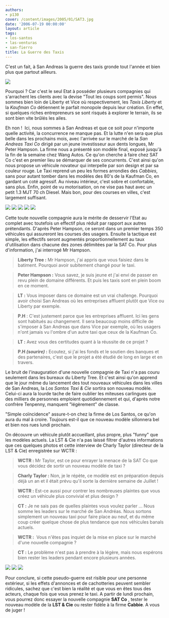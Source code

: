 ```yaml
---
authors:
- p130
cover: /content/images/2005/01/SAT3.jpg
date: '2006-07-19 00:00:00'
layout: article
tags:
- los-santos
- las-venturas
- san-fierro
title: La Guerre des Taxis
---
```



C'est un fait, à San Andreas la guerre des taxis gronde tout l'année et bien plus que partout ailleurs.

![](/content/images/2005/01/San_Andreas_Taxi.jpg)

Pourquoi ? Car c'est le seul Etat à posséder plusieurs compagnies qui s'arrachent les clients avec la&nbsp;devise "Tout les coups sont permis". Nous sommes bien loin de Liberty et Vice où respectivement, les _Taxis_ _Liberty_ et la _Kaufman Co_ détiennent le parfait monopole depuis leur création. En effet, si quelques riches entrepreneurs se sont risqués à explorer le terrain, ils se sont bien vite brûlés les ailes.

Eh non ! &nbsp;Ici, nous sommes&nbsp;à San Andreas et que ce soit pour n'importe quelle activité, la concurrence ne manque pas. Et la lutte n'en sera que plus belle dans les prochains mois, avec l'arrivée sur le marché de la _San Andreas Taxi Co_ dirigé par un jeune investisseur aux dents longues, Mr Peter Hampson. La firme nous a présenté son modèle final, exposé jusqu'à la fin de la semaine chez Wang Autos. Ce qu'on cherche à faire chez SAT Co&nbsp;c'est en premier lieu se démarquer de ses concurrents. C'est ainsi qu'on nous propose un véhicule novateur qui interpelle par son design et par sa couleur rouge. Le Taxi reprend un peu les formes arrondies des _Cabbies_, sans pour autant tomber dans les modèles des 80's de la Kaufman Co, en gardant un coté agressif.&nbsp;Au niveau&nbsp;intérieur, c'est sobre et confortable, sans plus. Enfin, point de vu motorisation, on ne vise pas haut avec un petit&nbsp;1.3 MJT 70&nbsp;ch Diesel. Mais bon, pour des courses en villes, c'est largement suffisant.

![](/content/images/2005/01/SAT3.jpg)
![](/content/images/2005/01/SAT.jpg)
![](/content/images/2005/01/SAT2.jpg)
![](/content/images/2005/01/SAT4.jpg)
![](/content/images/2005/01/SAT5.jpg)

Cette toute nouvelle compagnie aura le mérite de desservir l'Etat au complet avec toutefois un effectif plus réduit par rapport aux autres prétendants. D'après Peter Hampson, ce seront dans un premier temps 350 véhicules qui assureront les courses des usagers. Ensuite la tactique est simple, les effectifs seront augmentés proportionnellement au taux d'utilisation dans chacune des zones délimitées par la SAT Co. Pour plus d'information, j'ai interrogé Mr Hampson.

> **Liberty Tree :** Mr Hampson, j'ai appris que vous faisiez dans le batiment. Pourquoi avoir subitement changé pour le taxi.

> **Peter Hampson :** Vous savez, je suis jeune et j'ai envi de passer en revu plein de domaine différents. Et puis les taxis sont en plein boom en ce moment.

> **LT :** Vous imposer dans ce domaine est un vrai challenge. Pourquoi avoir choisi San Andreas où les entreprises affluent plutôt que Vice ou Liberty par exemple.

> **P.H** : C'est justement parce que les entreprises affluent. Ici les gens sont habitués au changement. Il sera beaucoup moins difficile de s'imposer à San Andreas que dans Vice par exemple, où les usagers n'ont jamais vu l'ombre d'un autre taxi que ceux de la Kaufman Co.

> **LT :** Avez vous des certitudes quant à la réussite de ce projet ?

> **P.H _(sourire)_ :** Ecoutez, si j'ai les fonds et le soutien des banques et des partenaires, c'est que le projet a été étudié de long en large et en travers.

Le bruit de l'inauguration&nbsp;d'une nouvelle compagnie de Taxi n'a pas couru seulement dans les bureaux du Liberty Tree. Et c'est ainsi qu'on apprend que le jour même&nbsp;du lancement des tout nouveaux véhicules dans les villes de San Andreas, la _Los Santos Taxi & Cie_ sortira son nouveau modèle. Celui-ci&nbsp;aura la lourde tache de faire oublier les miteuses carlingues que des milliers de personnes emploient quotidiennement et qui, d'après notre confrère Tenpenny, manquent "légèrement" de classe.

"Simple coïncidence" assure-t-on chez la firme de Los Santos, ce qu'on aura du mal&nbsp;à croire.&nbsp;Toujours est-il que ce nouveau modèle sillonnera bel et bien nos rues lundi prochain.

On découvre un véhicule plutôt&nbsp;accueillant, plus propre, plus "funny" que les modèles actuels. La LST & Cie n'a pas laissé filtrer d'autres informations que ces quelques photos et cette interview de Charly Taylor (directeur de la LST & Cie) enregistrée sur WCTR :

> **WCTR :** Mr Taylor, est ce pour enrayer la menace de la SAT Co que vous décidez de sortir un nouveau modèle de taxi ?

> **Charly Taylor :** Non, je le répète, ce modèle est en préparation depuis déjà un an et il était prévu qu'il sorte la dernière semaine de Juillet !

> **WCTR :** Est-ce aussi pour contrer les nombreuses plaintes que vous créez un véhicule plus convivial et plus design ?

> **CT :** Je ne sais pas de quelles plaintes vous voulez parler ... Nous somme les leaders sur le marché de San Andréas. Nous sortons simplement un nouveau taxi pour faire place au neuf, et du même coup créer quelque chose de plus tendance que nos véhicules banals actuels.

> **WCTR :** &nbsp;Vous n'êtes pas inquiet de la mise en place sur le marché d'une nouvelle compagnie ?

> **CT :** Le problème n'est pas à prendre à la légère, mais nous espérons bien rester les leaders pendant encore plusieurs années.

![](/content/images/2005/01/LST.jpg)
![](/content/images/2005/01/LST2.jpg)
![](/content/images/2005/01/LST3.jpg)

Pour conclure, si cette pseudo-guerre est risible pour une personne extérieur, si les effets d'annonces et de cachotteries peuvent sembler ridicules, sachez que c'est bien la réalité et que vous en êtes tous des acteurs, chaque fois que vous prenez le taxi. A partir de lundi prochain, vous pourrez donc&nbsp;essayer la nouvelle compagnie **SAT Co** , tester le nouveau modèle de la **LST & Cie** ou rester fidèle à la firme **Cabbie**. A vous de juger !